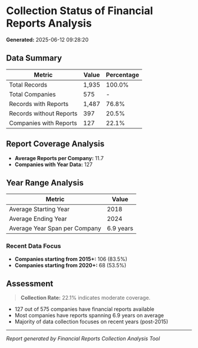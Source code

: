 # Collection Status of Financial Reports Analysis

**Generated:** 2025-06-12 09:28:20

## Data Summary

| Metric | Value | Percentage |
|--------|-------|------------|
| Total Records | 1,935 | 100.0% |
| Total Companies | 575 | - |
| Records with Reports | 1,487 | 76.8% |
| Records without Reports | 397 | 20.5% |
| Companies with Reports | 127 | 22.1% |

## Report Coverage Analysis

- **Average Reports per Company:** 11.7
- **Companies with Year Data:** 127

## Year Range Analysis

| Metric | Value |
|--------|-------|
| Average Starting Year | 2018 |
| Average Ending Year | 2024 |
| Average Year Span per Company | 6.9 years |

### Recent Data Focus

- **Companies starting from 2015+:** 106 (83.5%)
- **Companies starting from 2020+:** 68 (53.5%)

## Assessment

> **Collection Rate:** 22.1% indicates moderate coverage.

- 127 out of 575 companies have financial reports available
- Most companies have reports spanning 6.9 years on average
- Majority of data collection focuses on recent years (post-2015)

---

*Report generated by Financial Reports Collection Analysis Tool*
